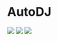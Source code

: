 # AutoDJ
<img src="https://sun9-west.userapi.com/sun9-51/s/v1/ig2/EF3dmNU7lDCC5XUCAUbDZy7fLjJgMugdGrkxAzNkWbKqg1hkJcQ4z5kcPyKNhKG79FBlkHuvsCR5bkX8oiUp0RtJ.jpg?size=1920x1080&quality=96&type=album">
<img src="https://sun9-north.userapi.com/sun9-88/s/v1/ig2/mGLf4AR7oAQdISklynIwkoK7o7ima6GVk6rP8eCY19Ysim1-1_3BcNLDVCkYMGiYNSid8SE6HVLz2P5F5VVBm0hw.jpg?size=1920x1080&quality=96&type=album">
<img src="https://sun9-north.userapi.com/sun9-81/s/v1/ig2/0_i_GUfl6fB3pB1Gdf4cE-lo8omRDlijbJilN_Ck1I0hvhlR4GlDbn1lHJZ2nhnAJUUk5gnvGxrn4Fj7RguVZPp9.jpg?size=1920x1080&quality=96&type=album">
<img src="https://sun9-east.userapi.com/sun9-32/s/v1/ig2/NiK8244xspdtEZt1nJdo4YyMhIu_zDZfvpqi3ovK-jhw7SJ9whdXcfAOxTc9jCmFR-1tca1mCE3Z86d9ANhHyNbz.jpg?size=1920x1080&quality=96&type=album>
